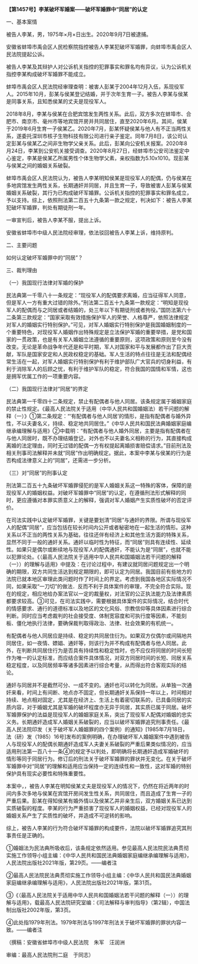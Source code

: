 **【第1457号】李某破坏军婚案——破坏军婚罪中“同居”的认定**

一、基本案情

被告人李某，男，1975年×月×日出生。2020年9月7日被逮捕。

安徽省蚌埠市禹会区人民检察院指控被告人李某犯破坏军婚罪，向蚌埠市禹会区人民法院提起公诉。

被告人李某及其辩护人对公诉机关指控的犯罪事实和罪名均有异议，认为公诉机关指控李某构成破坏军婚罪不能成立。

蚌埠市禹会区人民法院经审理查明：被害人彭某于2004年12月入伍，系现役军人。2015年10月，彭某与侯某登记结婚，并于次年生育一子。被告人李某与侯某是同事关系，且知悉侯某的丈夫是现役军人。

2018年8月，李某与侯某在合肥宾馆发生两性关系。此后，双方多次在蚌埠市、合肥市、南京市、毫州市等地宾馆开房并共同居住，直至2020年6月。其间，侯某于2019年6月生育一子侯某乙。2020年7月，彭某怀疑侯某与他人有不正当两性关系，遂委托深圳市核子生物科技有限公司进行亲子鉴定。同年7月8日，该公司认定彭某与侯某乙之间非生物学父亲关系。此后，彭某向公安机关报案。2020年8月24日，李某到公安机关接受调查。2020年8月27日，经蚌埠市公安司法鉴定中心鉴定，李某是侯某乙所属男性个体生物学父素，亲权指数为5.10x1010。现彭某与侯某之间的婚姻关系破裂。

蚌埠市禹会区人民法院认为，被告人李某明知侯某是现役军人的配偶，仍与侯某在多地宾馆发生两性关系，长期通奸并同居，并且生育一子，导致被害人彭某与侯某婚姻关系破裂，其行为已构成破坏军婚罪。公诉机关指控的犯罪事实和罪名成立，予以支持。综上，依照刑法第二百五十九条第一款之规定，判决如下：被告人李某犯破坏军婚罪，判处有期徒刑一年。

一审宣判后，被告人李某不服，提出上诉。

安徽省蚌埠市中级人民法院经审理，依法驳回被告人李某上诉，维持原判。

二、主要问题

如何认定破坏军婚罪中的“同居”？

三、裁判理由

（一）我国现行法律对军婚的保护

民法典第一千零八十一条规定：“现役军人的配偶要求离婚，应当征得军人同意，但是军人一方有重大过错的除外。”刑法第二百五十九条第一款规定：“明知是现役军人的配偶而与之同居或者结婚的，处三年以下有期徒刑或者拘役。”国防法第六十二条第三款规定：“国家采取有效措施保护军人的荣誉、人格尊严，依照法律规定对军人的婚姻实行特别保护。”可见，对军人婚姻实行特别保护是我国婚姻制度的一个重要特色，对现役军人婚姻作出特殊规定是立法保护军婚的重要举措，是党和国家的一贯政策，也是有关军人婚姻立法遵循的重要原则，这项政策和原则至今没有改变。无论是革命战争年代还是和平时期，军人对国家和平与发展都作出了巨大贡献，军队是国家安定和人民政权稳定的基础。军人生活的特点往往是无法和配偶经常生活在一起，对军人婚姻实行特别保护有利于维护部队广大官兵的切身利益，有利于消除军人的后顾之忧，有利于维护军队的稳定，符合我国的国情和军情，这也是拥军优属工作的一项重要内容。

（二）我国现行法律对“同居”的界定

民法典第一千零四十二条规定，禁止有配偶者与他人同居。该条规定属于婚姻家庭的禁止性规定。《最高人民法院关于适用（中华人民共和国婚姻法）若干问题的解释（一）》①第二条规定：“‘有配偶者与他人同居’的情形，是指有配偶者与婚外异性，不以夫妻名义，持续、稳定地共同居住。”《中华人民共和国民法典婚姻家庭编继承编理解与适用》②中载明：“有配偶者与他人婚外同居，主要是指有配偶者在与他人同居时，既不办理结婚登记，对外也不以夫妻名义相称的行为，其直接构成离婚的法定理由，同时无过错的配偶一方有权提起离婚损害赔偿请求。”目前刑法及相关刑事司法解释并未就“同居”作出明确规定。据此，本案中李某与侯某的行为是否构成法律意义上的“同居”，还需进一步分析。

（三）对“同居”的刑事认定

刑法第二百五十九条破坏军婚罪侵犯的是军人婚姻关系这一特殊的客体，保障的是现役军人的婚姻权益。对破坏军婚罪中“同居”的认定，在遵循刑法形式解释的同时，更应遵循对本罪实质意义上的解释，强调对军人婚姻产生实质性破坏的否定评价。

在司法实践中认定破坏军婚罪，关键是要划清“同居”与通奸的界限。所谓与现役军人的配偶“同居”，应当包括在较长时间内公开或者秘密地在一起生活的情形。这种关系以不正当的两性关系为基础，往往还伴有经济上和其他生活方面的特殊关系，显然不同于一般的通奸关系。通奸以临时性为特征，而“同居”则具有连续性、延续性。如果只是偶尔或断续地与现役军人的配偶通奸，不能认为是“同居”，也就不能以犯罪论处。《（最高人民法院关于适用中华人民共和国婚姻法若干问题的解释（一））的理解与适用》中提及：在讨论过程中，有建议就同居问题规定出一个明确的期限，双方共同生活达到规定期限的，即可认定为同居。我国目前有些地方的法院已就本地区审理此类问题时作了时间上的界定。考虑到我国各地区实际情况不同，如果采取“一刀切”的做法．反而不利于具体案件的审理，不完全符合实际。现在的规定，相应地给办案法官以一定的裁量权，对法官的公正执法能力及法律素质都要求较高。③可见，在司法实践中，需要根据具体案件的实际情况，结合时代的情感要求、通行的道德标准以及地区的文化风俗、宗教信仰等具体因素进行综合判断。同时应当考虑裁判的社会接受度、体制宽容度和可执行度等因素，不能刻板、僵化地执行法律，要确保裁判取得政治、法律、社会效果的有机统一。

有配偶者与他人同居应是持续、稳定的共同居住衍为。如果双方仅偶尔或间隔地共同居住，如一夜情、嫖娼、通奸等，则该行为并不构成有配偶者与他人同居。此外，在判断共同居住行为是否具有持续性和稳定性时，也不应仅将同居的时间长短作为唯一的认定标准，而应结合案件具体情况，对双方同居时间的长短、同居关系稳定程度，以及同居频率等诸多因素进行综合考量，从而得出符合客观实际的结论。

通奸与同居并不是截然可分、一成不变的。通奸也可以转化为同居。从单独一次通奸来看，时间上有间断、地点亦不固定，但长期通奸关系保持一年以上，时间相对持续、地点相对固定，尤其是在经济上、生活上有着密切联系的，已具备同居的实质内容，对于婚姻尤其是军婚的破坏程度亦无异于同居，其实质已属于同居。破坏军婚罪保护的法益是现役军人的婚姻家庭关系，突出了现役军人配偶对婚姻的忠实义务。长期通奸造成军人婚姻关系破裂的，应当以破坏军婚罪追究刑事责任。《最高人民法院印发（关于破坏军人婚姻罪的四个案例）的通知》\[1985年7月18日，法（研）发（1985）16号\]发布的案例明确，在办理破坏军人婚姻案件中遇到被告人与现役军人的配偶长期通奸造成军人夫妻关系破裂的严重后果类似情况的，应当适用刑法第一百八十一条④的规定予以判处，即明确将长期通奸造成军婚破坏的情形等同于同居行为。修订后的刑法关于破坏军婚罪的罪状并无变化。在关于破坏军婚罪中对“同居”的理解和适用应当保持一定的连续性和一致性，这对军婚的特别保护具有现实必要性和特殊重要性。

本案中，，被告人李某在明知侯某丈夫是现役军人的情况下，仍然在将近两年的时间内多次多地与侯某在宾馆开房间发生性关系，共同居住，而且造成了生育一子的严重后果。彭某在得知侯某有婚外情以及侯某乙并非亲生后，双方婚姻关系已达到实质破裂的程度。李某的行为严重损害了现役军人的婚姻权益，已经对现役军人的婚姻关系产生了实质性的破坏，并造成不可逆转的影响。

综上，被告人李某的行为符合破坏军婚罪的构成要件，法院以破坏军婚罪追究其刑事责任是正确的。

①婚姻法为民法典所吸收后，该条规定依然适用。参见最高人民法院民法典贯彻实施工作领导小组主编：《中华人民共和国民法典婚姻家庭编继承编理解与适用》，人民法院出版社2021年版，第29页。——编者注

②最高人民法院民法典贯彻实施工作领导小组主编：《中华人民共和国民法典婚姻家庭编继承编理解与适用》，人民法院出版社2021年版，第31页。

③《（最高人民法院关于适用中华人民共和国婚姻法若干问题的解释（一））的理解与适用》，载最高人民法院研究室编：《司法解释与审判指导》（第2辑），中国法制出版社2002年版，第3页。

④此处指1979年刑法。1979年刑法与1997年刑法关于破坏军婚罪的罪状内容一致。——编者注

（撰稿：安徽省蚌埠市中级人民法院　朱军　汪润洲

审编：最高人民法院刑二庭　于同志）